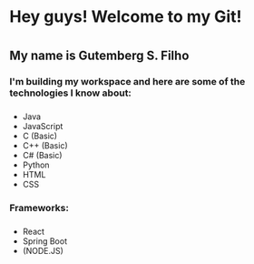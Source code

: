 ### <h1>Hey guys! Welcome to my Git!<h1>
## <p>My name is Gutemberg S. Filho</p>
  
### I'm building my workspace and here are some of the technologies I know about:
###
  - Java
  - JavaScript
  - C (Basic)
  - C++ (Basic)
  - C# (Basic)
  - Python
  - HTML
  - CSS
###
### Frameworks:
###
  - React
  - Spring Boot
  - (NODE.JS)

<!--
**GitBerg/GitBerg** is a ✨ _special_ ✨ repository because its `README.md` (this file) appears on your GitHub profile.

Here are some ideas to get you started:

- 🔭 I’m currently working on ...
- 🌱 I’m currently learning ...
- 👯 I’m looking to collaborate on ...
- 🤔 I’m looking for help with ...
- 💬 Ask me about ...
- 📫 How to reach me: ...
- 😄 Pronouns: ...
- ⚡ Fun fact: ...
-->
